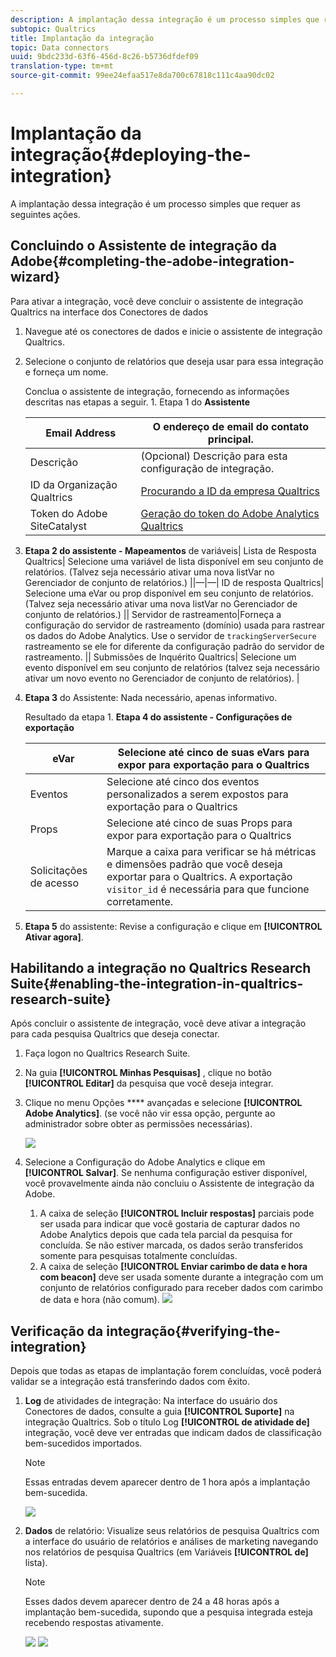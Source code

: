 ```yaml
---
description: A implantação dessa integração é um processo simples que requer as seguintes ações.
subtopic: Qualtrics
title: Implantação da integração
topic: Data connectors
uuid: 9bdc233d-63f6-456d-8c26-b5736dfdef09
translation-type: tm+mt
source-git-commit: 99ee24efaa517e8da700c67818c111c4aa90dc02

---
```



# Implantação da integração{#deploying-the-integration}

A implantação dessa integração é um processo simples que requer as seguintes ações.

## Concluindo o Assistente de integração da Adobe{#completing-the-adobe-integration-wizard}

Para ativar a integração, você deve concluir o assistente de integração Qualtrics na interface dos Conectores de dados

1. Navegue até os conectores de dados e inicie o assistente de integração Qualtrics.
1. Selecione o conjunto de relatórios que deseja usar para essa integração e forneça um nome.

   Conclua o assistente de integração, fornecendo as informações descritas nas etapas a seguir. 1. Etapa 1 do **Assistente**

   | Email Address | O endereço de email do contato principal. |
   |---|---|
   | Descrição | (Opcional) Descrição para esta configuração de integração. |
   | ID da Organização Qualtrics | [Procurando a ID da empresa Qualtrics](../qualtrics-overview/qualtrics-org-id.md) |
   | Token do Adobe SiteCatalyst | [Geração do token do Adobe Analytics Qualtrics](../qualtrics-overview/qualtrics-token.md) |

1. **Etapa 2 do assistente - Mapeamentos** de variáveis| Lista de Resposta Qualtrics| Selecione uma variável de lista disponível em seu conjunto de relatórios. (Talvez seja necessário ativar uma nova listVar no Gerenciador de conjunto de relatórios.)  ||—|—| ID de resposta Qualtrics| Selecione uma eVar ou prop disponível em seu conjunto de relatórios. (Talvez seja necessário ativar uma nova listVar no Gerenciador de conjunto de relatórios.)  || Servidor de rastreamento|Forneça a configuração do servidor de rastreamento (domínio) usada para rastrear os dados do Adobe Analytics. Use o servidor de `trackingServerSecure` rastreamento se ele for diferente da configuração padrão do servidor de rastreamento.  || Submissões de Inquérito Qualtrics| Selecione um evento disponível em seu conjunto de relatórios (talvez seja necessário ativar um novo evento no Gerenciador de conjunto de relatórios).  |

1. **Etapa 3** do Assistente: Nada necessário, apenas informativo.

   Resultado da etapa 1. **Etapa 4 do assistente - Configurações de exportação**

   | eVar | Selecione até cinco de suas eVars para expor para exportação para o Qualtrics |
   |---|---|
   | Eventos | Selecione até cinco dos eventos personalizados a serem expostos para exportação para o Qualtrics |
   | Props | Selecione até cinco de suas Props para expor para exportação para o Qualtrics |
   | Solicitações de acesso | Marque a caixa para verificar se há métricas e dimensões padrão que você deseja exportar para o Qualtrics. A exportação `visitor_id` é necessária para que funcione corretamente. |

1. **Etapa 5** do assistente: Revise a configuração e clique em **[!UICONTROL Ativar agora]**.

## Habilitando a integração no Qualtrics Research Suite{#enabling-the-integration-in-qualtrics-research-suite}

Após concluir o assistente de integração, você deve ativar a integração para cada pesquisa Qualtrics que deseja conectar.

1. Faça logon no Qualtrics Research Suite.
1. Na guia **[!UICONTROL Minhas Pesquisas]** , clique no botão **[!UICONTROL Editar]** da pesquisa que você deseja integrar.
1. Clique no menu Opções **** avançadas e selecione **[!UICONTROL Adobe Analytics]**. (se você não vir essa opção, pergunte ao administrador sobre obter as permissões necessárias).

   ![](assets/advanced_options.png)

1. Selecione a Configuração do Adobe Analytics e clique em **[!UICONTROL Salvar]**. Se nenhuma configuração estiver disponível, você provavelmente ainda não concluiu o Assistente de integração da Adobe.
   1. A caixa de seleção **[!UICONTROL Incluir respostas]** parciais pode ser usada para indicar que você gostaria de capturar dados no Adobe Analytics depois que cada tela parcial da pesquisa for concluída. Se não estiver marcada, os dados serão transferidos somente para pesquisas totalmente concluídas.
   1. A caixa de seleção **[!UICONTROL Enviar carimbo de data e hora com beacon]** deve ser usada somente durante a integração com um conjunto de relatórios configurado para receber dados com carimbo de data e hora (não comum).
   ![](assets/integration_config.png)

## Verificação da integração{#verifying-the-integration}

Depois que todas as etapas de implantação forem concluídas, você poderá validar se a integração está transferindo dados com êxito.

1. **Log** de atividades de integração: Na interface do usuário dos Conectores de dados, consulte a guia **[!UICONTROL Suporte]** na integração Qualtrics. Sob o título Log **[!UICONTROL de atividade de]** integração, você deve ver entradas que indicam dados de classificação bem-sucedidos importados.

   >[!NOTE]
   >
   >Essas entradas devem aparecer dentro de 1 hora após a implantação bem-sucedida.

   ![](assets/verify-1.png)

1. **Dados** de relatório: Visualize seus relatórios de pesquisa Qualtrics com a interface do usuário de relatórios e análises de marketing navegando nos relatórios de pesquisa Qualtrics (em Variáveis **[!UICONTROL de]** lista).

   >[!NOTE]
   >
   >Esses dados devem aparecer dentro de 24 a 48 horas após a implantação bem-sucedida, supondo que a pesquisa integrada esteja recebendo respostas ativamente.

   ![](assets/verify-2.png) ![](assets/verify-3.png)


